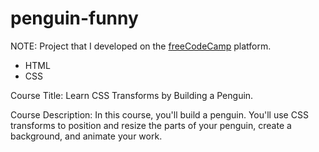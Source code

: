 # penguin-funny

NOTE: Project that I developed on the [freeCodeCamp](https://www.freecodecamp.org/demetrius7) platform.

- HTML
- CSS

Course Title: Learn CSS Transforms by Building a Penguin.

Course Description: In this course, you'll build a penguin. You'll use CSS transforms to position and resize the parts of your penguin, create a background, and animate your work.






